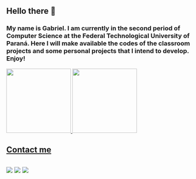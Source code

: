 ## Hello there 👋
### My name is Gabriel. I am currently in the second period of Computer Science at the Federal Technological University of Paraná. Here I will make available the codes of the classroom projects and some personal projects that I intend to develop. Enjoy!


<div>
  <div>
    <a href="https://github.com/AlessiPG">
    <img height="170em" src="https://github-readme-stats.vercel.app/api/top-langs/?username=AlessiPG&layout=compact&langs_count=7&theme=dracula"/>
    <img height="170em" src="https://github-readme-stats.vercel.app/api?username=AlessiPG&show_icons=true&theme=dracula&include_all_commits=true&count_private=true"/>
  <div>
  <h2>Contact me<h2>
  <div>
    <a href="https://instagram.com/gb.alessi" target="_blank"><img src="https://img.shields.io/badge/-Instagram-%23E4405F?style=for-the-badge&logo=instagram&logoColor=white" target="_blank"></a>
    <a href = "mailto:gabriel.alessip@gmail.com"><img src="https://img.shields.io/badge/Gmail-D14836?style=for-the-badge&logo=gmail&logoColor=white" target="_blank"></a>
    <a href="https://www.linkedin.com/in/gabriel-alessi-posonski-67ab2a261/" target="_blank"><img src="https://img.shields.io/badge/-LinkedIn-%230077B5?style=for-the-badge&logo=linkedin&logoColor=white" target="_blank"></a>   
  </div>
</div>
